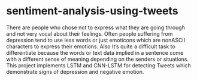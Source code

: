 # sentiment-analysis-using-tweets
There are people who chose not to express what they are going through and not very vocal about their  feelings. Often people suffering from depression tend to use less words or just emoticons which are nonASCII characters to express their emotions. Also It’s quite a difficult task to  differentiate because the words or text data implied in a sentence come with a different sense of meaning  depending on the senders or situations. This project implements LSTM and CNN-LSTM for detecting  Tweets which demonstrate signs of depression and negative emotion.
